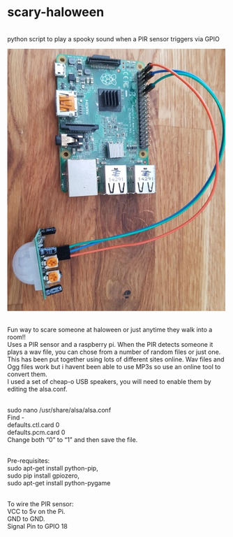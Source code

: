 # scary-haloween
<br>python script to play a spooky sound when a PIR sensor triggers via GPIO 

<img src="https://github.com/jasharrar/scary-haloween/blob/master/pir.jpg" alt="pir" style="width:500px;height:600px;">

<br>Fun way to scare someone at haloween or just anytime they walk into a room!!
<br>Uses a PIR sensor and a raspberry pi.  When the PIR detects someone it plays a wav file, you can chose from a number of random files or just one.   This has been put together using lots of different sites online.  Wav files and Ogg files work but i havent been able to use MP3s so use an online tool to convert them.
<br>I used a set of cheap-o USB speakers, you will need to enable them by editing the alsa.conf.

<br>sudo nano /usr/share/alsa/alsa.conf
<br>Find - 
<br>defaults.ctl.card 0
<br>defaults.pcm.card 0
<br>Change both “0” to “1” and then save the file. 

<br>Pre-requisites:
<br>sudo apt-get install python-pip, 
<br>sudo pip install gpiozero, 
<br>sudo apt-get install python-pygame

<br>To wire the PIR sensor:
<br>VCC to 5v on the Pi. 
<br>GND to GND. 
<br>Signal Pin to GPIO 18
